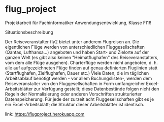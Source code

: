 # flug_project
Projektarbeit für Fachinformatiker Anwendungsentwicklung, Klasse FI16

Situationsbeschreibung 

Der Reiseveranstalter fly2 bietet unter anderem Flugreisen an. Die eigentlichen Flüge werden von unterschiedlichen Fluggesellschaften (Qantas, Lufthansa...) angeboten und haben Start- und Zielorte auf der ganzen Welt (es gibt also keinen "Heimatflughafen" des Reiseveranstalters, vom dem alle Flüge ausgehen). Charterflüge werden nicht angeboten, d. h. alle auf aufgezeichneten Flüge finden auf genau definierten Fluglinien statt (Startflughafen, Zielflughafen, Dauer etc.)
Viele Daten, die im täglichen Arbeitsablauf benötigt werden - vor allem Buchungslisten-, werden dem Reiseveranstalter von den Fluggesellschaften in Form umfangreicher Excel-Arbeitsblätter zur Verfügung gestellt; diese Datenbestände folgen nicht den Regeln der Normalisierung oder anderen Vorschriften strukturierter Datenspeicherung.
Für jede der zurzeit acht Fluggesellschaften gibt es je ein Excel-Arbeitsblatt; die Struktur dieser Arbeitsblätter ist identisch.


link: https://flugproject.herokuapp.com
